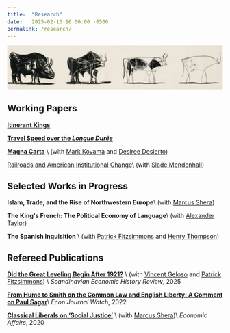 ```yaml
---
title:  "Research"
date:   2025-02-16 16:00:00 -0500
permalink: /research/
---
```


![Picasso](/assets/images/\bulls.png)

## Working Papers

**[Itinerant Kings](https://papers.ssrn.com/sol3/papers.cfm?abstract_id=4689473)**

**[Travel Speed over the *Longue Durée*](https://papers.ssrn.com/sol3/papers.cfm?abstract_id=4635304)**

**[Magna Carta](https://papers.ssrn.com/sol3/papers.cfm?abstract_id=4503918)** \\
(with [Mark Koyama](https://mason.gmu.edu/~mkoyama2/About.html) and [Desiree Desierto](https://desireedesierto.com))

<a href="/assets/documents/Mendenhall_Hall_SpecialLegislation.pdf">Railroads and American Institutional Change</a>\\
(with [Slade Mendenhall](https://slademendenhall.com))

## Selected Works in Progress

**Islam, Trade, and the Rise of Northwestern Europe**\\
(with [Marcus Shera](https://www.marcusshera.com))

**The King's French: The Political Economy of Language**\\
(with [Alexander Taylor](https://alexntaylor.github.io))

**The Spanish Inquisition** \\
(with [Patrick Fitzsimmons](https://www.patrubenfitz.com) and [Henry Thompson](https://www.henryathompson.com))

## Refereed Publications

**[Did the Great Leveling Begin After 1921?](https://www.tandfonline.com/doi/full/10.1080/03585522.2025.2472936?scroll=top&needAccess=true)** \\
(with [Vincent Geloso](https://vincentgeloso.com) and [Patrick Fitzsimmons](https://www.patrubenfitz.com)) \\
*Scandinavian Economic History Review*, 2025 


**[From Hume to Smith on the Common Law and English Liberty: A Comment on Paul Sagar](https://econjwatch.org/articles/from-hume-to-smith-on-the-common-law-and-english-liberty-a-comment-on-paul-sagar)**\\
*Econ Journal Watch*, 2022

**[Classical Liberals on ‘Social Justice’](https://onlinelibrary.wiley.com/doi/abs/10.1111/ecaf.12428)** \\
(with [Marcus Shera](https://www.marcusshera.com))\\
*Economic Affairs*, 2020

